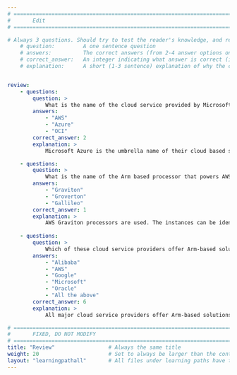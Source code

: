 ```yaml
---
# ================================================================================
#       Edit
# ================================================================================

# Always 3 questions. Should try to test the reader's knowledge, and reinforce the key points you want them to remember.
    # question:         A one sentence question
    # answers:          The correct answers (from 2-4 answer options only). Should be surrounded by quotes.
    # correct_answer:   An integer indicating what answer is correct (index starts from 0)
    # explanation:      A short (1-3 sentence) explanation of why the correct answer is correct. Can add additional context if desired


review:
    - questions:
        question: >
            What is the name of the cloud service provided by Microsoft?
        answers:
            - "AWS"
            - "Azure"
            - "OCI"
        correct_answer: 2
        explanation: >
            Microsoft Azure is the umbrella name of their cloud based services.

    - questions:
        question: >
            What is the name of the Arm based processor that powers AWS?
        answers:
            - "Graviton"
            - "Groverton"
            - "Gallileo"
        correct_answer: 1
        explanation: >
            AWS Graviton processors are used. The instances can be identified with a 'g' in their name.
               
    - questions:
        question: >
            Which of these cloud service providers offer Arm-based solutions?
        answers:
            - "Alibaba"
            - "AWS"
            - "Google"
            - "Microsoft"
            - "Oracle"
            - "All the above"
        correct_answer: 6
        explanation: >
            All major cloud service providers offer Arm-based solutions, at rapidly expanding availability.

# ================================================================================
#       FIXED, DO NOT MODIFY
# ================================================================================
title: "Review"                 # Always the same title
weight: 20                      # Set to always be larger than the content in this path
layout: "learningpathall"       # All files under learning paths have this same wrapper
---
```

